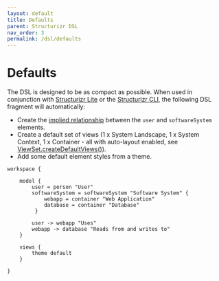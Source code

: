 ```yaml
---
layout: default
title: Defaults
parent: Structurizr DSL
nav_order: 3
permalink: /dsl/defaults
---
```


# Defaults

The DSL is designed to be as compact as possible.
When used in conjunction with [Structurizr Lite](/lite)
or the [Structurizr CLI](/cli),
the following DSL fragment will automatically:

- Create the [implied relationship](/java/implied-relationships)
between the ```user``` and ```softwareSystem``` elements.
- Create a default set of views (1 x System Landscape, 1 x System Context, 1 x Container - all with auto-layout enabled, see [ViewSet.createDefaultViews()](https://github.com/structurizr/java/blob/master/structurizr-core/src/com/structurizr/view/ViewSet.java)).
- Add some default element styles from a theme.

```
workspace {

    model {
        user = person "User"
        softwareSystem = softwareSystem "Software System" {
            webapp = container "Web Application"
            database = container "Database"
         }

        user -> webapp "Uses"
        webapp -> database "Reads from and writes to"
    }
    
    views {
    	theme default
    }

}
```